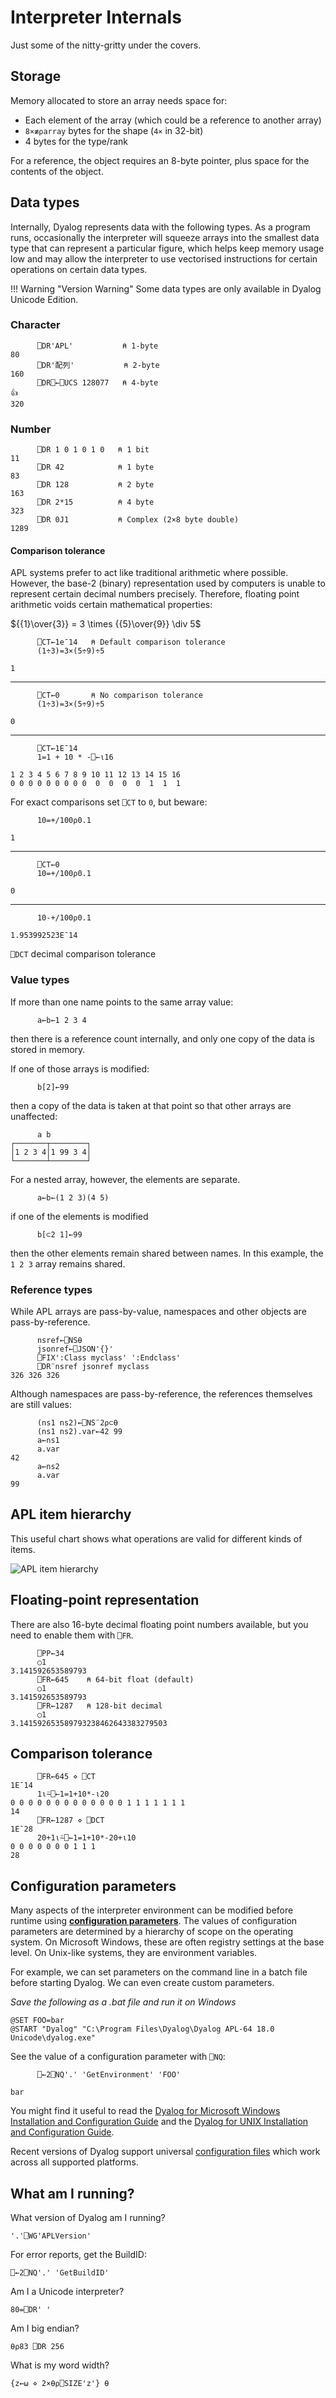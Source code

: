 # Interpreter Internals
Just some of the nitty-gritty under the covers.

## Storage
Memory allocated to store an array needs space for:

- Each element of the array (which could be a reference to another array)
- `8×≢⍴array` bytes for the shape (`4×` in 32-bit)
- 4 bytes for the type/rank

For a reference, the object requires an 8-byte pointer, plus space for the contents of the object.

## Data types
Internally, Dyalog represents data with the following types. As a program runs, occasionally the interpreter will squeeze arrays into the smallest data type that can represent a particular figure, which helps keep memory usage low and may allow the interpreter to use vectorised instructions for certain operations on certain data types.

!!! Warning "Version Warning"
	Some data types are only available in Dyalog Unicode Edition.

### Character
```
      ⎕DR'APL'           ⍝ 1-byte
80
      ⎕DR'配列'           ⍝ 2-byte
160
      ⎕DR⎕←⎕UCS 128077   ⍝ 4-byte
👍
320
```

### Number
```
      ⎕DR 1 0 1 0 1 0   ⍝ 1 bit
11
      ⎕DR 42            ⍝ 1 byte
83
      ⎕DR 128           ⍝ 2 byte
163
      ⎕DR 2*15          ⍝ 4 byte
323
      ⎕DR 0J1           ⍝ Complex (2×8 byte double)
1289
```

#### Comparison tolerance
APL systems prefer to act like traditional arithmetic where possible. However, the base-2 (binary) representation used by computers is unable to represent certain decimal numbers precisely. Therefore, floating point arithmetic voids certain mathematical properties:

${{1}\over{3}} = 3 \times {{5}\over{9}} \div 5$

```APL
      ⎕CT←1e¯14   ⍝ Default comparison tolerance
      (1÷3)=3×(5÷9)÷5
```
```
1
```
---
```APL
      ⎕CT←0       ⍝ No comparison tolerance
      (1÷3)=3×(5÷9)÷5
```
```
0
```
---
```APL
      ⎕CT←1E¯14
      1=1 + 10 * -⎕←⍳16
```
```
1 2 3 4 5 6 7 8 9 10 11 12 13 14 15 16 
0 0 0 0 0 0 0 0 0  0  0  0  0  1  1  1 
```

For exact comparisons set `⎕CT` to `0`, but beware:

```APL
      10=+/100⍴0.1
```
```
1
```
---
```APL
      ⎕CT←0
      10=+/100⍴0.1
```
```
0
```
---
```APL
      10-+/100⍴0.1
```
```
1.953992523E¯14
```

`⎕DCT` decimal comparison tolerance

### Value types
If more than one name points to the same array value:
```
      a←b←1 2 3 4
```
then there is a reference count internally, and only one copy of the data is stored in memory.

If one of those arrays is modified:
```
      b[2]←99
```
then a copy of the data is taken at that point so that other arrays are unaffected:
```
      a b
┌───────┬────────┐
│1 2 3 4│1 99 3 4│
└───────┴────────┘
```

For a nested array, however, the elements are separate.
```
      a←b←(1 2 3)(4 5)
```
if one of the elements is modified
```
      b[⊂2 1]←99
```
then the other elements remain shared between names. In this example, the `1 2 3` array remains shared.

### Reference types
While APL arrays are pass-by-value, namespaces and other objects are pass-by-reference.

```
      nsref←⎕NS⍬
      jsonref←⎕JSON'{}'
      ⎕FIX':Class myclass' ':Endclass'
      ⎕DR¨nsref jsonref myclass
326 326 326
```

Although namespaces are pass-by-reference, the references themselves are still values:
```
      (ns1 ns2)←⎕NS¨2⍴⊂⍬
      (ns1 ns2).var←42 99
      a←ns1
      a.var
42
      a←ns2
      a.var
99
```

## APL item hierarchy
This useful chart shows what operations are valid for different kinds of items.

![APL item hierarchy](../img/APL_Citizens.png)

## Floating-point representation
There are also 16-byte decimal floating point numbers available, but you need to enable them with `⎕FR`.

```
      ⎕PP←34
      ○1
3.141592653589793
      ⎕FR←645    ⍝ 64-bit float (default)
      ○1
3.141592653589793
      ⎕FR←1287   ⍝ 128-bit decimal
      ○1
3.141592653589793238462643383279503
```

## Comparison tolerance

```
      ⎕FR←645 ⋄ ⎕CT
1E¯14
      1⍳⍨⎕←1=1+10*-⍳20
0 0 0 0 0 0 0 0 0 0 0 0 0 1 1 1 1 1 1 1
14
      ⎕FR←1287 ⋄ ⎕DCT
1E¯28
      20+1⍳⍨⎕←1=1+10*-20+⍳10
0 0 0 0 0 0 0 1 1 1
28
```

## Configuration parameters
Many aspects of the interpreter environment can be modified before runtime using [**configuration parameters**](https://help.dyalog.com/latest/index.htm#UserGuide/Installation%20and%20Configuration/Configuration%20Parameters.htm). The values of configuration parameters are determined by a hierarchy of scope on the operating system. On Microsoft Windows, these are often registry settings at the base level. On Unix-like systems, they are environment variables.

For example, we can set parameters on the command line in a batch file before starting Dyalog. We can even create custom parameters.

*Save the following as a .bat file and run it on Windows*

```text
@SET FOO=bar
@START "Dyalog" "C:\Program Files\Dyalog\Dyalog APL-64 18.0 Unicode\dyalog.exe"
```

See the value of a configuration parameter with `⎕NQ`:

```APL
      ⎕←2⎕NQ'.' 'GetEnvironment' 'FOO'
```
```
bar
```

You might find it useful to read the [Dyalog for Microsoft Windows Installation and Configuration Guide](http://docs.dyalog.com/17.1/Dyalog%20for%20Microsoft%20Windows%20Installation%20and%20Configuration%20Guide.pdf#%5B%7B%22num%22%3A22%2C%22gen%22%3A0%7D%2C%7B%22name%22%3A%22XYZ%22%7D%2C63%2C679.5%2C0%5D) and the [Dyalog for UNIX Installation and Configuration Guide](http://docs.dyalog.com/17.1/Dyalog%20for%20UNIX%20Installation%20and%20Configuration%20Guide.pdf#%5B%7B%22num%22%3A21%2C%22gen%22%3A0%7D%2C%7B%22name%22%3A%22XYZ%22%7D%2C63%2C541.5%2C0%5D).

Recent versions of Dyalog support universal [configuration files](https://help.dyalog.com/latest/index.htm#UserGuide/Installation%20and%20Configuration/Configuration%20Files.htm) which work across all supported platforms.

## What am I running?
What version of Dyalog am I running?

```APL
'.'⎕WG'APLVersion'
```

For error reports, get the BuildID:

```APL
⎕←2⎕NQ'.' 'GetBuildID'
```

Am I a Unicode interpreter?

```APL
80=⎕DR' '
```

Am I big endian?

```APL
⍬⍴83 ⎕DR 256
```

What is my word width?

```APL
{z←⍵ ⋄ 2×⍬⍴⎕SIZE'z'} ⍬
```
